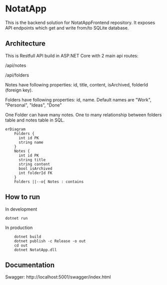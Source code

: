 # NotatApp

This is the backend solution for NotatAppFrontend repository. It exposes API endpoints which get and write from/to SQLite database.

## Architecture

This is Restfull API build in ASP.NET Core with 2 main api routes:

/api/notes

/api/folders


Notes have following properties: id, title, content, isArchived, folderId (foreign key).


Folders have following properties: id, name. Default names are "Work", "Personal", "Ideas", "Done"


One Folder can have many notes. One to many relationship between folders table and notes table in SQL.



```mermaid
erDiagram
    Folders {
      int id PK
      string name
    }
    Notes {
      int id PK
      string title
      string content
      bool isArchived
      int folderId FK
    }
    Folders ||--o{ Notes : contains
```



## How to run 

In development 

``` dotnet run ```

In production

``` 
    dotnet build 
    dotnet publish -c Release -o out
    cd out
    dotnet NotatApp.dll
 ```

## Documentation

Swagger: http://localhost:5001/swagger/index.html
